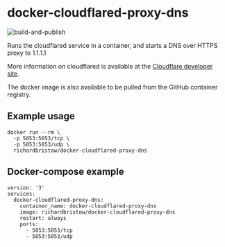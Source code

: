 # docker-cloudflared-proxy-dns

![build-and-publish](https://github.com/richardbristow/docker-cloudflared-proxy-dns/actions/workflows/build-and-publish.yml/badge.svg)

Runs the cloudflared service in a container, and starts a DNS over HTTPS proxy to 1.1.1.1

More information on cloudflared is available at the [Cloudflare developer site](https://developers.cloudflare.com/1.1.1.1/dns-over-https/cloudflared-proxy/).

The docker image is also available to be pulled from the GitHub container registry.

## Example usage

```docker
docker run --rm \
  -p 5053:5053/tcp \
  -p 5053:5053/udp \
  richardbristow/docker-cloudflared-proxy-dns
```

## Docker-compose example

```docker
version: '3'
services:
  docker-cloudflared-proxy-dns:
    container_name: docker-cloudflared-proxy-dns
    image: richardbristow/docker-cloudflared-proxy-dns
    restart: always
    ports:
      - 5053:5053/tcp
      - 5053:5053/udp
  ```
